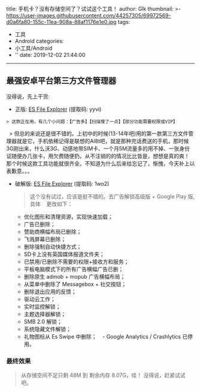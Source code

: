 title: 手机卡？没有存储空间了？试试这个工具！
author: Glk
thumbnail: >-
  https://user-images.githubusercontent.com/44257305/69972569-d0a6fa80-155c-11ea-908a-88af1176e1e0.jpg
tags:
  - 工具
  - Android
categories:
  - 小工具/Android
  - ''
date: 2019-12-02 21:44:00
---
## 最强安卓平台第三方文件管理器

没得说，先上干货:
- 正版: [ES File Explorer](https://pan.baidu.com/s/1pPiV4-wIBDbAtINfsTt7lg)  (提取码: yyvi)
<!-- more -->
	> 这款正在用，有几个小问题：【广告多】【扫描慢了一点】【部分功能需要权限或VIP】
    
   > 但总的来说还是很不错的。上初中的时候(13-14年吧)用的第一款第三方文件管理器就是它，手机依稀记得是联想的Al8t吧，就是那种充话费送的手机，那时候3G刚出来，什么沃3G、动感地带SIM卡、一个月5M流量多的用不掉、一张身份证随便办几张卡，用欠费随便扔，从不注销的的情况比比皆是，想想是真的爽！ 那个时候这款工具功能就很齐全。不知道为什么后来给忘记了，惭愧，今天补上以表歉意。。。


- 破解版: [ES File Explorer](https://pan.baidu.com/s/126EltLUpTAQjZ3tofTyXCg) (提取码: 1wo2)
	> 这个没有试过，应该是挺不错的。去广告解锁高级版 + Google Play 版,具体
    更改如下：
    - 优化图形和清理资源，实现快速加载；
    - 广告已删除；
    - 赞助商横幅布局已删除；
    - 飞溅屏幕已删除；
    - 删除强制自动快捷方式；
    - SD卡上没有英国媒体报道文件夹；
    - 已禁用/已删除不需要的权限+接收方和服务；
    - 平板电脑模式下的所有广告横幅广告已删；
    - 删除原生 admob + mopub 广告横幅布局；
    - 从菜单中删除了 Messagebox + 社交按钮；
    - 删除退出应用的反馈；
    - 驱动云工作；
    - 实时监控解锁；
    - 主题选择器解锁；
    - SMB 2.0 解锁；
    - 系统隐藏文件解锁；
    - 礼物图标从 Es Swipe 中删除；
    - Google Analytics / Crashlytics 已停用。
    
### 最终效果
> 从存储空间不足只剩 48M 到 剩余内存 8.07G，哇！ 没得说，赶紧试试吧。